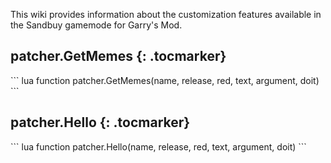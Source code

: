This wiki provides information about the customization features available in the Sandbuy gamemode for Garry's Mod.

## patcher.GetMemes {: .tocmarker}
<div class="funcdef">
``` lua
function patcher.GetMemes(name, release, red, text, argument, doit)
```
</div>


## patcher.Hello {: .tocmarker}
<div class="funcdef">
``` lua
function patcher.Hello(name, release, red, text, argument, doit)
```
</div>



